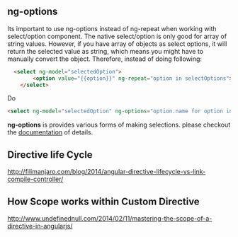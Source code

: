 ng-options
---
Its important to use ng-options instead of ng-repeat when working with select/option component. The native select/option is only good for array of string values. However, if you have array of objects as select options, it will return the selected value as string, which means you might have to manually convert the object. Therefore, instead of doing following:

```html
  <select ng-model="selectedOption">
        <option value="{{option}}" ng-repeat="option in selectOptions">{{option.name}}</option>
    </select>
```
Do
```html
<select ng-model="selectedOption" ng-options="option.name for option in selectOptions"></select>
```
__ng-options__ is provides various forms of making selections. please checkout the [documentation](https://docs.angularjs.org/api/ng/directive/select) of details.

Directive life Cycle
---
http://filimanjaro.com/blog/2014/angular-directive-lifecycle-vs-link-compile-controller/

How Scope works within Custom Directive
---
http://www.undefinednull.com/2014/02/11/mastering-the-scope-of-a-directive-in-angularjs/
